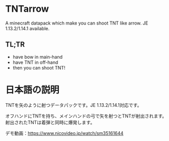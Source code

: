 # TNTarrow
A minecraft datapack which make you can shoot TNT like arrow.
JE 1.13.2/1.14.1 available.

## TL;TR
* have bow in main-hand
* have TNT in off-hand
* then you can shoot TNT!

# 日本語の説明
TNTを矢のように射つデータパックです。JE 1.13.2/1.14.1対応です。

オフハンドにTNTを持ち、メインハンドの弓で矢を射つとTNTが射出されます。
射出されたTNTは着弾と同時に爆発します。

デモ動画：https://www.nicovideo.jp/watch/sm35161644
